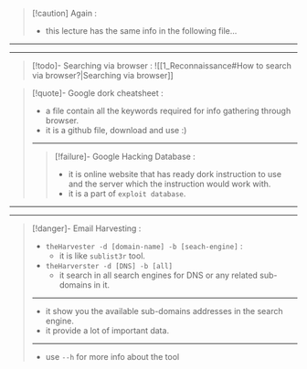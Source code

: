 
>[!caution] Again :
>- this lecture has the same info in the following file...

---
---

>[!todo]- Searching via browser :
![[1_Reconnaissance#How to search via browser?|Searching via browser]]

>[!quote]- Google dork cheatsheet :
>- a file contain all the keywords required for info gathering through browser.
>- it is a github file, download and use :)
>---
>>[!failure]- Google Hacking Database :
>>- it is online website that has ready dork instruction to use and the server which the instruction would work with.
>>- it is a part of `exploit database`.

---
---

>[!danger]- Email Harvesting :
>- `theHarvester -d [domain-name] -b [seach-engine]` :
>	- it is like `sublist3r` tool.
>- `theHarverster -d [DNS] -b [all]`
>	- it search in all search engines for DNS or any related sub-domains in it.
>---
>- it show you the available sub-domains addresses in the search engine.
>- it provide a lot of important data.
>---
>- use `--h` for more info about the tool


